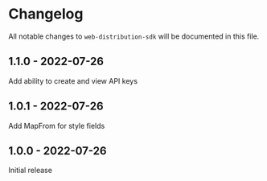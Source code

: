 # Changelog

All notable changes to `web-distribution-sdk` will be documented in this file.

## 1.1.0 - 2022-07-26

Add ability to create and view API keys

## 1.0.1 - 2022-07-26

Add MapFrom for style fields

## 1.0.0 - 2022-07-26

Initial release
